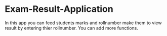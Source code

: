 # Exam-Result-Application
In this app you can feed students marks and rollnumber make them to view result by entering thier rollnumber.
You can add more functions.
